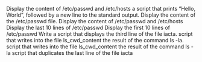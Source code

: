 Display the content of /etc/passwd and /etc/hosts
 a script that prints “Hello, World”, followed by a new line to the standard output.
Display the content of the /etc/passwd file.
Display the content of /etc/passwd and /etc/hosts
Display the last 10 lines of /etc/passwd
Display the first 10 lines of /etc/passwd
Write a script that displays the third line of the file iacta.
 script that writes into the file ls_cwd_content the result of the command ls -la.
 script that writes into the file ls_cwd_content the result of the command ls -la
script that duplicates the last line of the file iacta
